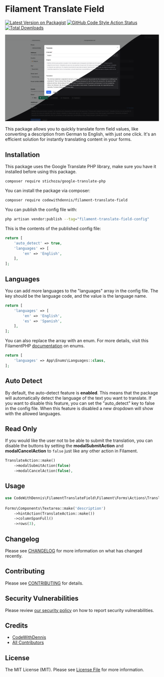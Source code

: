 # Filament Translate Field

[![Latest Version on Packagist](https://img.shields.io/packagist/v/codewithdennis/filament-translate-field.svg?style=flat-square)](https://packagist.org/packages/codewithdennis/filament-translate-field)
[![GitHub Code Style Action Status](https://img.shields.io/github/actions/workflow/status/codewithdennis/filament-translate-field/fix-php-code-styling.yml?branch=main&label=code%20style&style=flat-square)](https://github.com/codewithdennis/filament-translate-field/actions?query=workflow%3A"Fix+PHP+code+styling"+branch%3Amain)
[![Total Downloads](https://img.shields.io/packagist/dt/codewithdennis/filament-translate-field.svg?style=flat-square)](https://packagist.org/packages/codewithdennis/filament-translate-field)

![thumbnail](https://github.com/CodeWithDennis/filament-translate-field/blob/main/thumbnail.png)

This package allows you to quickly translate form field values, like converting a description from German to English, with just one click. It's an efficient solution for instantly translating content in your forms.

## Installation

This package uses the Google Translate PHP library, make sure you have it installed before using this package.

```bash
composer require stichoza/google-translate-php
```

You can install the package via composer:

```bash
composer require codewithdennis/filament-translate-field
```

You can publish the config file with:

```bash
php artisan vendor:publish --tag="filament-translate-field-config"
```

This is the contents of the published config file:

```php
return [
    'auto_detect' => true,
    'languages' => [
        'en' => 'English',
    ],
];
```
## Languages

You can add more languages to the "languages" array in the config file. The key should be the language code, and the value is the language name.

```php
return [
    'languages' => [
        'en' => 'English',
        'es' => 'Spanish',
    ],
];
```

You can also replace the array with an enum. For more details, visit this FilamentPHP [documentation](https://filamentphp.com/docs/3.x/support/enums) on enums.

```php
return [
    'languages' => App\Enums\Languages::class,
];
```

## Auto Detect
By default, the auto-detect feature is **enabled**. This means that the package will automatically detect the language of the text you want to translate. If you want to disable this feature, you can set the "auto_detect" key to false in the config file. When this feature is disabled a new dropdown will show with the allowed languages.

## Read Only
If you would like the user not to be able to submit the translation, you can disable the buttons by setting the **modalSubmitAction** and **modalCancelAction** to `false` just like any other action in Filament.

```php
TranslateAction::make()
    ->modalSubmitAction(false)
    ->modalCancelAction(false),
```

## Usage

```php
use CodeWithDennis\FilamentTranslateField\Filament\Forms\Actions\TranslateAction;

Forms\Components\Textarea::make('description')
    ->hintAction(TranslateAction::make())
    ->columnSpanFull()
    ->rows(3),
```

## Changelog

Please see [CHANGELOG](CHANGELOG.md) for more information on what has changed recently.

## Contributing

Please see [CONTRIBUTING](.github/CONTRIBUTING.md) for details.

## Security Vulnerabilities

Please review [our security policy](../../security/policy) on how to report security vulnerabilities.

## Credits

- [CodeWithDennis](https://github.com/CodeWithDennis)
- [All Contributors](../../contributors)

## License

The MIT License (MIT). Please see [License File](LICENSE.md) for more information.
